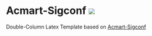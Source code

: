 # Acmart-Sigconf ![](https://github.com/ArmageddonKnight/Acmart-Sigconf/workflows/build/badge.svg)

Double-Column Latex Template based on
[Acmart-Sigconf](https://github.com/borisveytsman/acmart)
